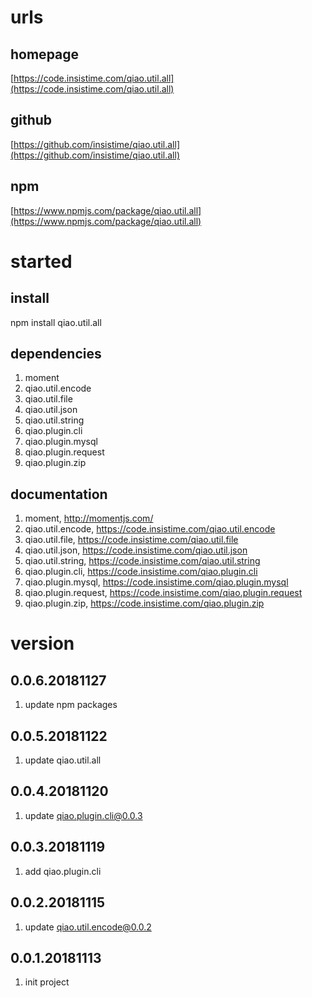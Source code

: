 # urls
## homepage
[https://code.insistime.com/qiao.util.all](https://code.insistime.com/qiao.util.all)

## github
[https://github.com/insistime/qiao.util.all](https://github.com/insistime/qiao.util.all)

## npm
[https://www.npmjs.com/package/qiao.util.all](https://www.npmjs.com/package/qiao.util.all)

# started
## install
npm install qiao.util.all

## dependencies
1. moment
2. qiao.util.encode
3. qiao.util.file
4. qiao.util.json
5. qiao.util.string
6. qiao.plugin.cli
7. qiao.plugin.mysql
8. qiao.plugin.request
9. qiao.plugin.zip

## documentation
1. moment, http://momentjs.com/
2. qiao.util.encode, https://code.insistime.com/qiao.util.encode
3. qiao.util.file, https://code.insistime.com/qiao.util.file
4. qiao.util.json, https://code.insistime.com/qiao.util.json
5. qiao.util.string, https://code.insistime.com/qiao.util.string
6. qiao.plugin.cli, https://code.insistime.com/qiao.plugin.cli
7. qiao.plugin.mysql, https://code.insistime.com/qiao.plugin.mysql
8. qiao.plugin.request, https://code.insistime.com/qiao.plugin.request
9. qiao.plugin.zip, https://code.insistime.com/qiao.plugin.zip

# version
## 0.0.6.20181127
1. update npm packages

## 0.0.5.20181122
1. update qiao.util.all

## 0.0.4.20181120
1. update qiao.plugin.cli@0.0.3

## 0.0.3.20181119
1. add qiao.plugin.cli

## 0.0.2.20181115
1. update qiao.util.encode@0.0.2

## 0.0.1.20181113
1. init project